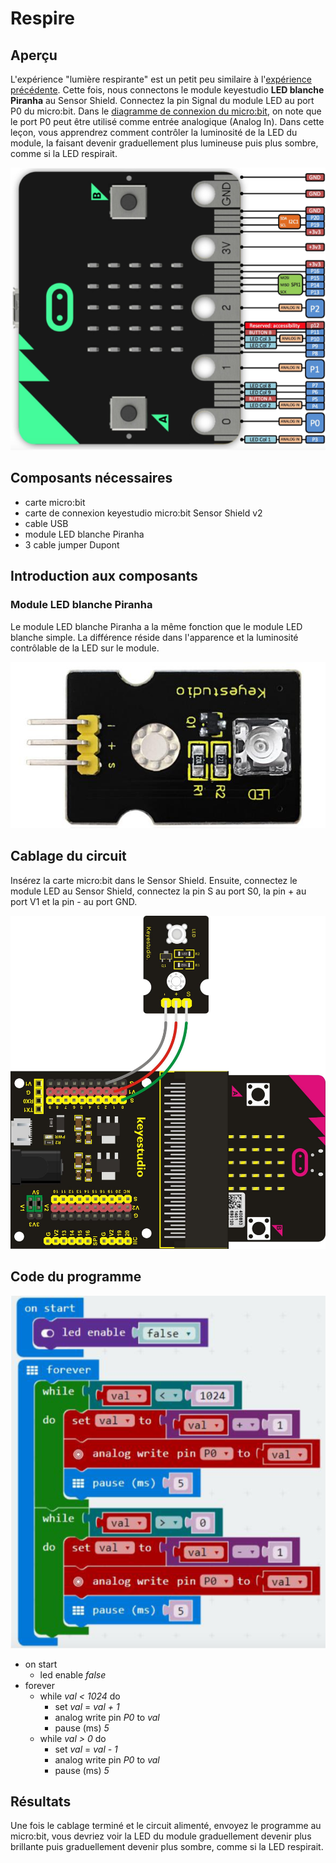 # Respire

## Aperçu

L'expérience "lumière respirante" est un petit peu similaire à l'[expérience précédente](LedBlinkProject.md). Cette fois, nous connectons le module keyestudio **LED blanche Piranha** au Sensor Shield. Connectez la pin Signal du module LED au port P0 du micro:bit. Dans le [diagramme de connexion du micro:bit](MicrobitPins.md), on note que le port P0 peut être utilisé comme entrée analogique (Analog In). Dans cette leçon, vous apprendrez comment contrôler la luminosité de la LED du module, la faisant devenir graduellement plus lumineuse puis plus sombre, comme si la LED respirait.

![Diagramme de connexions micro:bit](images/MicrobitPins.png)

## Composants nécessaires

- carte micro:bit
- carte de connexion keyestudio micro:bit Sensor Shield v2
- cable USB
- module LED blanche Piranha
- 3 cable jumper Dupont

## Introduction aux composants

### Module LED blanche Piranha

Le module LED blanche Piranha a la même fonction que le module LED blanche simple. La différence réside dans l'apparence et la luminosité contrôlable de la LED sur le module.

![Module LED blanche Piranha](images/PiranhaWhiteLedModule.png)

## Cablage du circuit

Insérez la carte micro:bit dans le Sensor Shield.
Ensuite, connectez le module LED au Sensor Shield, connectez la pin S au port S0, la pin + au port V1 et la pin - au port GND.

![Circuit](images/BreathCircuit.png)

## Code du programme

![Code](images/BreathCode.png)

- on start
  - led enable *false*
- forever
  - while *val < 1024* do
    - set *val* = *val + 1*
    - analog write pin *P0* to *val*
    - pause (ms) *5*
  - while *val > 0* do
    - set *val* = *val - 1*
    - analog write pin *P0* to *val*
    - pause (ms) *5*

## Résultats

Une fois le cablage terminé et le circuit alimenté, envoyez le programme au micro:bit, vous devriez voir la LED du module graduellement devenir plus brillante puis graduellement devenir plus sombre, comme si la LED respirait.
